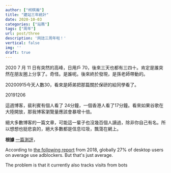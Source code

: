 ```yaml
---
author: ["柯棋瀚"]
title: "建站三年統計"
date: 2020-10-03
categories: ["站務"]
tags: ["周年"]
url: post/three
description: '网誌三周年啦！'
vertical: false
img: ''
draft: true
---
```


2020
7 月 11 日有突然的高峰，日用戶 70，後來三天也都有三四十。肯定是誰突然在朋友圈上分享了。奇怪。是誰呢。後來終於發現，是孫老師帶動的。

20200915今天人數30，看來是師弟把那篇關於保研的給同學看了。


20191206

這週博客，裴利賓有個人看了 24分鐘，一個香港人看了17分鐘。看來如果谷歌在大陸開放，那我博客瀏覽量應該會暴增十倍。

絕大多數博客的一篇文章，可能這一輩子也沒幾百個人讀過，除非你自己有名。所以想想也挺悲哀的，絕大多數都是信息垃圾，飄蕩在網上。



**根據** [一篇測評](https://www.vojtechruzicka.com/netlify-analytics/)，



According to [the following report](https://www.statista.com/statistics/351862/adblocking-usage/) from 2018, globally 27% of desktop users on average use adblockers. But that's just average.



The problem is that it currently also tracks visits from bots